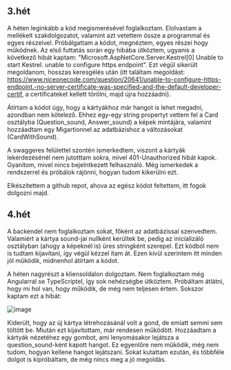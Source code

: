 ## 3.hét
A héten leginkább a kód megismerésével foglalkoztam. Elolvastam a mellékelt szakdolgozatot, valamint azt vetettem össze a programmal és egyes részeivel.
Próbálgattam a kódot, megnéztem, egyes részei hogy működnek. Az első futtatás során egy hibába ütköztem, ugyanis a következő hibát kaptam: "Microsoft.AspNetCore.Server.Kestrel[0] Unable to start Kestrel. unable to configure https endpoint". Ezt végül sikerült megoldanom, hosszas keresgélés után (itt találtam megoldást: https://www.niceonecode.com/question/20641/unable-to-configure-https-endpoint.-no-server-certificate-was-specified-and-the-default-developer-certif, a certificateket kellett törölni, majd újra hozzáadni).

Átírtam a kódot úgy, hogy a kártyákhoz már hangot is lehet megadni, azondban nem kötelező. Ehhez egy-egy string propertyt vettem fel a Card osztályba (Question_sound, Answer_sound) a képek mintájára, valamint hozzáadtam egy Migartionnel az adatbázishoz a változásokat (CardWithSound).

A swaggeres felülettel szontén ismerkedtem, viszont a kártyák lekérdezésénél nem jutotttam sokra, mivel 401-Unauthorized hibát kapok. Gyanítom, mivel nincs bejelntkezett felhasználó. Még ismerkedek a rendszerrel és próbálok rájönni, hogyan tudom kikerülni ezt.

Elkészítettem a github repot, ahova az egész kódot feltettem, itt fogok dolgozni majd.

## 4.hét
A backendel nem foglalkoztam sokat, főként az adatbázissal szenvedtem. Valamiért a kártya sound-jai nullként kerültek be, pedig az inicializáló osztályban (ahogy a képeknél is) üres stringként szerepel. Ezt kódból nem is tudtam kijavítani, így végül kézzel ítam át. Ezen kívül szerintem itt minden jól működik, midnenhol átírtam a kódot.

A héten nagyrészt a kliensoldalon dolgoztam. Nem foglalkoztam még Angularral se TypeScriptel, így sok nehézségbe ütköztem. Próbáltam átlátni, hogy mi hol van, hogy működik, de még nem teljesen értem. Sokszor kaptam ezt a hibát:

![image](https://user-images.githubusercontent.com/71429144/157693451-0142a4ac-0bc8-44e5-aa14-8f2cca9705da.png)

Kiderült, hogy az új kártya létrehozásánál volt a gond, de emiatt semmi sem töltött be. Miután ezt kijavítottam, már rendesen működött. Hozzáadtam a kártyák nézetéhez egy gombot, ami lenyomásakor lejátsza a question_sound-ként kapott hangot. Ez egyenlőre nem működik, még nem tudom, hogyan kellene hangot lejátszani. Sokat kutattam ezután, és többféle dolgot is kipróbáltam, de még nincs meg a jó megoldás.
